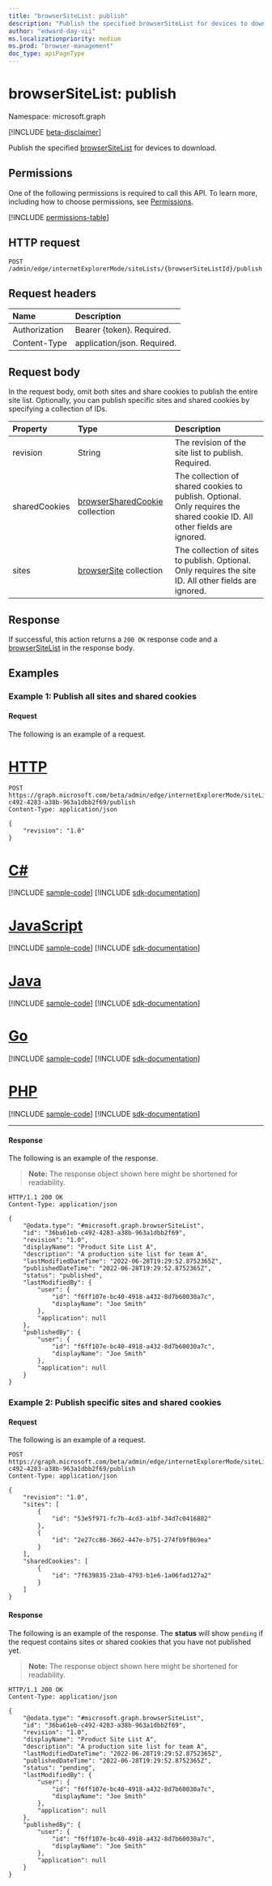 ```yaml
---
title: "browserSiteList: publish"
description: "Publish the specified browserSiteList for devices to download."
author: "edward-day-vii"
ms.localizationpriority: medium
ms.prod: "browser-management"
doc_type: apiPageType
---
```


# browserSiteList: publish
Namespace: microsoft.graph

[!INCLUDE [beta-disclaimer](../../includes/beta-disclaimer.md)]

Publish the specified [browserSiteList](../resources/browsersitelist.md) for devices to download.

## Permissions
One of the following permissions is required to call this API. To learn more, including how to choose permissions, see [Permissions](/graph/permissions-reference).

<!-- { "blockType": "permissions", "name": "browsersitelist_publish" } -->
[!INCLUDE [permissions-table](../includes/permissions/browsersitelist-publish-permissions.md)]

## HTTP request

<!-- {
  "blockType": "ignored"
}
-->
``` http
POST /admin/edge/internetExplorerMode/siteLists/{browserSiteListId}/publish
```

## Request headers
|Name|Description|
|:---|:---|
|Authorization|Bearer {token}. Required.|
|Content-Type|application/json. Required.|


## Request body

In the request body, omit both sites and share cookies to publish the entire site list. Optionally, you can publish specific sites and shared cookies by specifying a collection of IDs.


|Property|Type|Description|
|:---|:---|:---|
|revision|String|The revision of the site list to publish. Required.|
|sharedCookies|[browserSharedCookie](../resources/browsersharedcookie.md) collection|The collection of shared cookies to publish. Optional. Only requires the shared cookie ID. All other fields are ignored.|
|sites|[browserSite](../resources/browsersite.md) collection|The collection of sites to publish. Optional. Only requires the site ID. All other fields are ignored.|


## Response

If successful, this action returns a `200 OK` response code and a [browserSiteList](../resources/browsersitelist.md) in the response body.

## Examples

### Example 1: Publish all sites and shared cookies

#### Request

The following is an example of a request.

# [HTTP](#tab/http)
<!-- {
  "blockType": "request",
  "name": "browsersitelist_publish",
  "sampleKeys": ["36ba61eb-c492-4283-a38b-963a1dbb2f69"]
}
-->
``` http
POST https://graph.microsoft.com/beta/admin/edge/internetExplorerMode/siteLists/36ba61eb-c492-4283-a38b-963a1dbb2f69/publish
Content-Type: application/json

{
    "revision": "1.0"
}
```

# [C#](#tab/csharp)
[!INCLUDE [sample-code](../includes/snippets/csharp/browsersitelist-publish-csharp-snippets.md)]
[!INCLUDE [sdk-documentation](../includes/snippets/snippets-sdk-documentation-link.md)]

# [JavaScript](#tab/javascript)
[!INCLUDE [sample-code](../includes/snippets/javascript/browsersitelist-publish-javascript-snippets.md)]
[!INCLUDE [sdk-documentation](../includes/snippets/snippets-sdk-documentation-link.md)]

# [Java](#tab/java)
[!INCLUDE [sample-code](../includes/snippets/java/browsersitelist-publish-java-snippets.md)]
[!INCLUDE [sdk-documentation](../includes/snippets/snippets-sdk-documentation-link.md)]

# [Go](#tab/go)
[!INCLUDE [sample-code](../includes/snippets/go/browsersitelist-publish-go-snippets.md)]
[!INCLUDE [sdk-documentation](../includes/snippets/snippets-sdk-documentation-link.md)]

# [PHP](#tab/php)
[!INCLUDE [sample-code](../includes/snippets/php/browsersitelist-publish-php-snippets.md)]
[!INCLUDE [sdk-documentation](../includes/snippets/snippets-sdk-documentation-link.md)]

---

#### Response
The following is an example of the response.
>**Note:** The response object shown here might be shortened for readability.
<!-- {
  "blockType": "response",
  "truncated": true,
  "@odata.type": "microsoft.graph.browserSiteList"
}
-->
``` http
HTTP/1.1 200 OK
Content-Type: application/json

{
    "@odata.type": "#microsoft.graph.browserSiteList",
    "id": "36ba61eb-c492-4283-a38b-963a1dbb2f69",
    "revision": "1.0",
    "displayName": "Product Site List A",
    "description": "A production site list for team A",
    "lastModifiedDateTime": "2022-06-28T19:29:52.8752365Z",
    "publishedDateTime": "2022-06-28T19:29:52.8752365Z",
    "status": "published",
    "lastModifiedBy": {
        "user": {
            "id": "f6ff107e-bc40-4918-a432-8d7b60030a7c",
            "displayName": "Joe Smith"
        },
        "application": null
    },
    "publishedBy": {
        "user": {
            "id": "f6ff107e-bc40-4918-a432-8d7b60030a7c",
            "displayName": "Joe Smith"
        },
        "application": null
    }
}
```

### Example 2: Publish specific sites and shared cookies

#### Request

The following is an example of a request.
<!-- {
  "blockType": "request",
  "name": "browsersitelist_publish",
  "sampleKeys": ["36ba61eb-c492-4283-a38b-963a1dbb2f69"]
}
-->
``` http
POST https://graph.microsoft.com/beta/admin/edge/internetExplorerMode/siteLists/36ba61eb-c492-4283-a38b-963a1dbb2f69/publish
Content-Type: application/json

{
    "revision": "1.0",
    "sites": [
        {
            "id": "53e5f971-fc7b-4cd3-a1bf-34d7c0416882"
        },
        {
            "id": "2e27cc86-3662-447e-b751-274fb9f869ea"
        }
    ],
    "sharedCookies": [
        {
            "id": "7f639835-23ab-4793-b1e6-1a06fad127a2"
        }
    ]
}
```


#### Response
The following is an example of the response. The **status** will show `pending` if the request contains sites or shared cookies that you have not published yet.
>**Note:** The response object shown here might be shortened for readability.
<!-- {
  "blockType": "response",
  "truncated": true,
  "@odata.type": "microsoft.graph.browserSiteList"
}
-->
``` http
HTTP/1.1 200 OK
Content-Type: application/json

{
    "@odata.type": "#microsoft.graph.browserSiteList",
    "id": "36ba61eb-c492-4283-a38b-963a1dbb2f69",
    "revision": "1.0",
    "displayName": "Product Site List A",
    "description": "A production site list for team A",
    "lastModifiedDateTime": "2022-06-28T19:29:52.8752365Z",
    "publishedDateTime": "2022-06-28T19:29:52.8752365Z",
    "status": "pending",
    "lastModifiedBy": {
        "user": {
            "id": "f6ff107e-bc40-4918-a432-8d7b60030a7c",
            "displayName": "Joe Smith"
        },
        "application": null
    },
    "publishedBy": {
        "user": {
            "id": "f6ff107e-bc40-4918-a432-8d7b60030a7c",
            "displayName": "Joe Smith"
        },
        "application": null
    }
}
```
